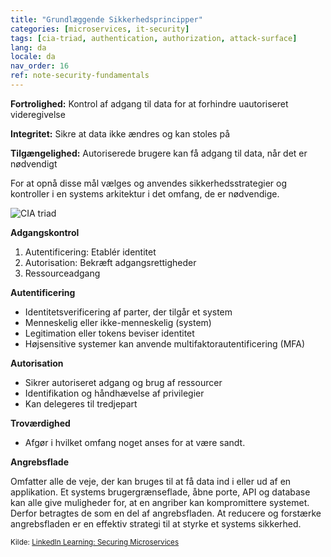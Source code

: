 ```yaml
---
title: "Grundlæggende Sikkerhedsprincipper"
categories: [microservices, it-security]
tags: [cia-triad, authentication, authorization, attack-surface]
lang: da
locale: da
nav_order: 16
ref: note-security-fundamentals
---
```

**Fortrolighed:** Kontrol af adgang til data for at forhindre uautoriseret videregivelse  

**Integritet:** Sikre at data ikke ændres og kan stoles på  

**Tilgængelighed:** Autoriserede brugere kan få adgang til data, når det er nødvendigt  

For at opnå disse mål vælges og anvendes sikkerhedsstrategier og kontroller i en systems arkitektur i det omfang, de er nødvendige.

![CIA triad](../../assets/images/notes/microservices/security-fundamentals.png)

**Adgangskontrol**

1. Autentificering: Etablér identitet  
2. Autorisation: Bekræft adgangsrettigheder  
3. Ressourceadgang  

**Autentificering**

- Identitetsverificering af parter, der tilgår et system  
- Menneskelig eller ikke-menneskelig (system)  
- Legitimation eller tokens beviser identitet  
- Højsensitive systemer kan anvende multifaktorautentificering (MFA)  

**Autorisation**

- Sikrer autoriseret adgang og brug af ressourcer  
- Identifikation og håndhævelse af privilegier  
- Kan delegeres til tredjepart  

**Troværdighed**

- Afgør i hvilket omfang noget anses for at være sandt.  

**Angrebsflade**

Omfatter alle de veje, der kan bruges til at få data ind i eller ud af en applikation. Et systems brugergrænseflade, åbne porte, API og database kan alle give muligheder for, at en angriber kan kompromittere systemet. Derfor betragtes de som en del af angrebsfladen. At reducere og forstærke angrebsfladen er en effektiv strategi til at styrke et systems sikkerhed.

<small> Kilde: [LinkedIn Learning: Securing Microservices](https://www.linkedin.com/learning/microservices-security/securing-microservices?contextUrn=urn%3Ali%3AlyndaLearningPath%3A645bcd56498e6459e79b3c71&resume=false&u=57075649)</small>